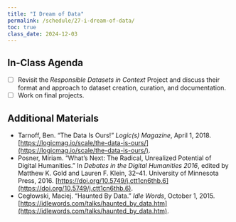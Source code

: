 ```yaml
---
title: "I Dream of Data"
permalink: /schedule/27-i-dream-of-data/
toc: true
class_date: 2024-12-03
---
```


## In-Class Agenda

- [ ] Revisit the *Responsible Datasets in Context* Project and discuss their format and approach to dataset creation, curation, and documentation.
- [ ] Work on final projects.

## Additional Materials

- Tarnoff, Ben. “The Data Is Ours!” *Logic(s) Magazine*, April 1, 2018. [https://logicmag.io/scale/the-data-is-ours/](https://logicmag.io/scale/the-data-is-ours/).
- Posner, Miriam. “What’s Next: The Radical, Unrealized Potential of Digital Humanities.” In *Debates in the Digital Humanities 2016*, edited by Matthew K. Gold and Lauren F. Klein, 32–41. University of Minnesota Press, 2016. [https://doi.org/10.5749/j.ctt1cn6thb.6](https://doi.org/10.5749/j.ctt1cn6thb.6).
- Cegłowski, Maciej. “Haunted By Data.” *Idle Words*, October 1, 2015. [https://idlewords.com/talks/haunted_by_data.htm](https://idlewords.com/talks/haunted_by_data.htm).